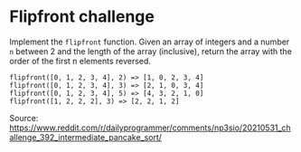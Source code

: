 # Flipfront challenge

Implement the `flipfront` function. Given an array of integers and a number `n` between 2 and the length of the array (inclusive), return the array with the order of the first n elements reversed.
```
flipfront([0, 1, 2, 3, 4], 2) => [1, 0, 2, 3, 4]
flipfront([0, 1, 2, 3, 4], 3) => [2, 1, 0, 3, 4]
flipfront([0, 1, 2, 3, 4], 5) => [4, 3, 2, 1, 0]
flipfront([1, 2, 2, 2], 3) => [2, 2, 1, 2]
```

Source: https://www.reddit.com/r/dailyprogrammer/comments/np3sio/20210531_challenge_392_intermediate_pancake_sort/
